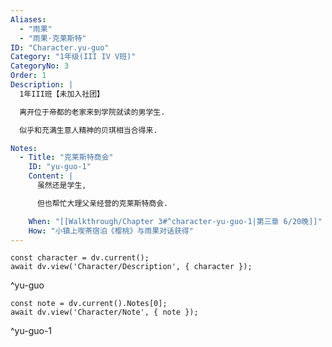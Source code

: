```yaml
---
Aliases:
  - "雨果"
  - "雨果·克莱斯特"
ID: "Character.yu-guo"
Category: "1年级(III IV V班)"
CategoryNo: 3
Order: 1
Description: |
  1年III班【未加入社团】

  离开位于帝都的老家来到学院就读的男学生.

  似乎和充满生意人精神的贝琪相当合得来.

Notes:
  - Title: "克莱斯特商会"
    ID: "yu-guo-1"
    Content: |
      虽然还是学生,

      但也帮忙大理父亲经营的克莱斯特商会.

    When: "[[Walkthrough/Chapter 3#^character-yu-guo-1|第三章 6/20晚]]"
    How: "小镇上喫茶宿泊《樱桃》与雨果对话获得"
---
```

```dataviewjs
const character = dv.current();
await dv.view('Character/Description', { character });
```
^yu-guo

```dataviewjs
const note = dv.current().Notes[0];
await dv.view('Character/Note', { note });
```
^yu-guo-1